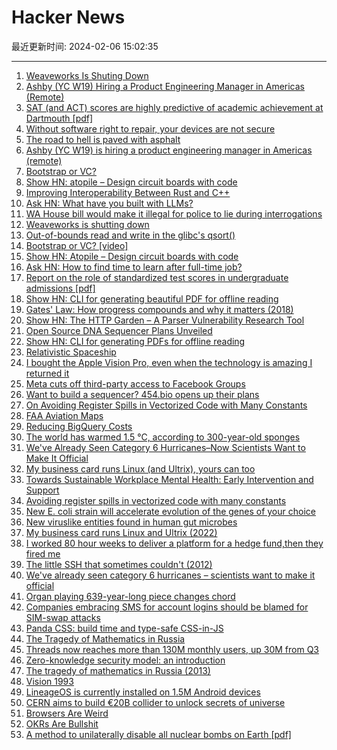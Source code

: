 # Hacker News

最近更新时间: 2024-02-06 15:02:35

--- 
1. [Weaveworks Is Shuting Down](https://twitter.com/monadic/status/1754530336120140116) 
2. [Ashby (YC W19) Hiring a Product Engineering Manager in Americas (Remote)](https://www.ashbyhq.com/careers?ashby_jid=933570bc-a3d6-4fcc-991d-dc399c53a58a) 
3. [SAT (and ACT) scores are highly predictive of academic achievement at Dartmouth [pdf]](https://home.dartmouth.edu/sites/home/files/2024-02/sat-undergrad-admissions.pdf) 
4. [Without software right to repair, your devices are not secure](https://sfconservancy.org/blog/2024/feb/03/ccirt-security-and-software-right-to-repair/) 
5. [The road to hell is paved with asphalt](https://devonzuegel.com/the-road-to-hell-is-paved-with-asphalt) 
6. [Ashby (YC W19) is hiring a product engineering manager in Americas (remote)](https://www.ashbyhq.com/careers?ashby_jid=933570bc-a3d6-4fcc-991d-dc399c53a58a) 
7. [Bootstrap or VC?](https://www.ycombinator.com/blog/bootstrap-or-vc/) 
8. [Show HN: atopile – Design circuit boards with code](https://news.ycombinator.com/item?id=39263854) 
9. [Improving Interoperability Between Rust and C++](https://security.googleblog.com/2024/02/improving-interoperability-between-rust-and-c.html) 
10. [Ask HN: What have you built with LLMs?](https://news.ycombinator.com/item?id=39263664) 
11. [WA House bill would make it illegal for police to lie during interrogations](https://www.seattletimes.com/seattle-news/politics/wa-house-would-make-it-illegal-for-police-to-lie-during-interrogations/) 
12. [Weaveworks is shutting down](https://www.linkedin.com/posts/richardsonalexis_hi-everyone-i-am-very-sad-to-announce-activity-7160295096825860096-ZS67) 
13. [Out-of-bounds read and write in the glibc's qsort()](https://www.openwall.com/lists/oss-security/2024/01/30/7) 
14. [Bootstrap or VC? [video]](https://www.youtube.com/watch?v=D81y-kh11oI) 
15. [Show HN: Atopile – Design circuit boards with code](https://news.ycombinator.com/item?id=39263854) 
16. [Ask HN: How to find time to learn after full-time job?](https://news.ycombinator.com/item?id=39264751) 
17. [Report on the role of standardized test scores in undergraduate admissions [pdf]](https://home.dartmouth.edu/sites/home/files/2024-02/sat-undergrad-admissions.pdf) 
18. [Show HN: CLI for generating beautiful PDF for offline reading](https://github.com/dvcoolarun/web2pdf) 
19. [Gates' Law: How progress compounds and why it matters (2018)](https://fs.blog/gates-law/) 
20. [Show HN: The HTTP Garden – A Parser Vulnerability Research Tool](https://github.com/narfindustries/http-garden) 
21. [Open Source DNA Sequencer Plans Unveiled](http://omicsomics.blogspot.com/2024/02/want-to-build-sequencer-454bio-opens-up.html) 
22. [Show HN: CLI for generating PDFs for offline reading](https://github.com/dvcoolarun/web2pdf) 
23. [Relativistic Spaceship](https://dmytry.github.io/space/) 
24. [I bought the Apple Vision Pro, even when the technology is amazing I returned it](https://twitter.com/neilpatel/status/1754327092538577220) 
25. [Meta cuts off third-party access to Facebook Groups](https://techcrunch.com/2024/02/05/meta-cuts-off-third-party-access-to-facebook-groups-leaving-developers-and-customers-in-disarray/) 
26. [Want to build a sequencer? 454.bio opens up their plans](http://omicsomics.blogspot.com/2024/02/want-to-build-sequencer-454bio-opens-up.html) 
27. [On Avoiding Register Spills in Vectorized Code with Many Constants](https://johnnysswlab.com/on-avoiding-register-spills-in-vectorized-code-with-many-constants/) 
28. [FAA Aviation Maps](https://www.beautifulpublicdata.com/faa-aviation-maps/) 
29. [Reducing BigQuery Costs](https://blog.peerdb.io/reducing-bigquery-costs-by-260x) 
30. [The world has warmed 1.5 °C, according to 300-year-old sponges](https://www.nature.com/articles/d41586-024-00281-8) 
31. [We've Already Seen Category 6 Hurricanes–Now Scientists Want to Make It Official](https://eos.org/articles/weve-already-seen-category-6-hurricanes-now-scientists-want-to-make-it-official) 
32. [My business card runs Linux (and Ultrix), yours can too](https://dmitry.gr/?r=05.Projects&proj=33.+LinuxCard) 
33. [Towards Sustainable Workplace Mental Health: Early Intervention and Support](https://arxiv.org/abs/2402.01592) 
34. [Avoiding register spills in vectorized code with many constants](https://johnnysswlab.com/on-avoiding-register-spills-in-vectorized-code-with-many-constants/) 
35. [New E. coli strain will accelerate evolution of the genes of your choice](https://arstechnica.com/science/2024/02/new-e-coli-strain-will-accelerate-evolution-of-the-genes-of-your-choice/) 
36. [New viruslike entities found in human gut microbes](https://www.science.org/content/article/it-s-insane-new-viruslike-entities-found-human-gut-microbes) 
37. [My business card runs Linux and Ultrix (2022)](https://dmitry.gr/?r=05.Projects&proj=33.+LinuxCard) 
38. [I worked 80 hour weeks to deliver a platform for a hedge fund,then they fired me](https://www.efinancialcareers.com/news/i-worked-80-hour-weeks-to-deliver-a-platform-for-a-hedge-fund-then-they-fired-me) 
39. [The little SSH that sometimes couldn't (2012)](https://mina.naguib.ca/blog/2012/10/22/the-little-ssh-that-sometimes-couldnt.html) 
40. [We've already seen category 6 hurricanes – scientists want to make it official](https://eos.org/articles/weve-already-seen-category-6-hurricanes-now-scientists-want-to-make-it-official) 
41. [Organ playing 639-year-long piece changes chord](https://www.bbc.com/news/world-europe-68209691) 
42. [Companies embracing SMS for account logins should be blamed for SIM-swap attacks](https://keydiscussions.com/2024/02/05/sim-swap-attacks-can-be-blamed-on-companies-embracing-sms-based-password-resets/) 
43. [Panda CSS: build time and type-safe CSS-in-JS](https://panda-css.com/) 
44. [The Tragedy of Mathematics in Russia](http://old.math.nsc.ru/LBRT/g2/english/ssk/case_e.html#contents) 
45. [Threads now reaches more than 130M monthly users, up 30M from Q3](https://techcrunch.com/2024/02/01/threads-now-reaches-more-130-million-monthly-users-says-meta-up-30m-from-q3/) 
46. [Zero-knowledge security model: an introduction](https://haybatov.com/blog/zksm-intro/) 
47. [The tragedy of mathematics in Russia (2013)](http://old.math.nsc.ru/LBRT/g2/english/ssk/case_e.html#contents) 
48. [Vision 1993](https://www.tbray.org/ongoing/When/202x/2024/02/02/Vision-1993) 
49. [LineageOS is currently installed on 1.5M Android devices](https://9to5google.com/2023/11/20/lineageos-number-of-devices/) 
50. [CERN aims to build €20B collider to unlock secrets of universe](https://www.theguardian.com/science/2024/feb/05/cern-atom-smasher-unlock-secrets-universe-large-hadron-collider) 
51. [Browsers Are Weird](https://tylersticka.com/journal/browsers-are-weird-right-now/) 
52. [OKRs Are Bullshit](https://blog.appliedcomputing.io/p/okrs-are-bullshit) 
53. [A method to unilaterally disable all nuclear bombs on Earth [pdf]](https://arxiv.org/pdf/hep-ph/0305062.pdf) 
